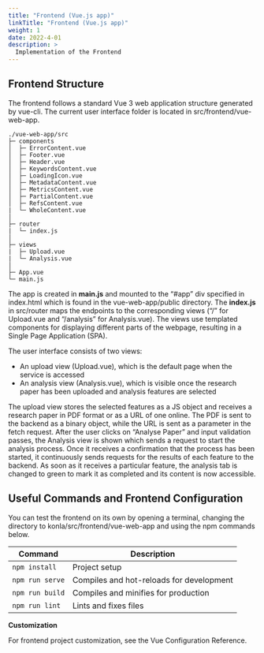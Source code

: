 ```yaml
---
title: "Frontend (Vue.js app)"
linkTitle: "Frontend (Vue.js app)"
weight: 1
date: 2022-4-01
description: >
  Implementation of the Frontend
---
```


## Frontend Structure
The frontend follows a standard Vue 3 web application structure generated by vue-cli. The current user interface folder is located in src/frontend/vue-web-app.
```
./vue-web-app/src
├─ components
│  ├─ ErrorContent.vue
│  ├─ Footer.vue
│  ├─ Header.vue
│  ├─ KeywordsContent.vue
│  ├─ LoadingIcon.vue
│  ├─ MetadataContent.vue
│  ├─ MetricsContent.vue
│  ├─ PartialContent.vue
│  ├─ RefsContent.vue
|  └─ WholeContent.vue
│
├─ router
|  └─ index.js
│
├─ views
|  ├─ Upload.vue
|  └─ Analysis.vue
│
├─ App.vue
└─ main.js
```

The app is created in **main.js** and mounted to the “#app” div specified in index.html which is found in the vue-web-app/public directory.
The **index.js** in src/router maps the endpoints to the corresponding views (“/” for Upload.vue and “/analysis” for Analysis.vue). The views use templated components for displaying different parts of the webpage, resulting in a Single Page Application (SPA).

The user interface consists of two views:
* An upload view (Upload.vue), which is the default page when the service is accessed
* An analysis view (Analysis.vue), which is visible once the research paper has been uploaded and analysis features are selected

The upload view stores the selected features as a JS object and receives a research paper in PDF format or as a URL of one online. The PDF is sent to the backend as a binary object, while the URL is sent as a parameter in the fetch request. After the user clicks on “Analyse Paper” and input validation passes, the Analysis view is shown which sends a request to start the analysis process. Once it receives a confirmation that the process has been started, it continuously sends requests for the results of each feature to the backend. As soon as it receives a particular feature, the analysis tab is changed to green to mark it as completed and its content is now accessible.

## Useful Commands and Frontend Configuration
You can test the frontend on its own by opening a terminal, changing the directory to konla/src/frontend/vue-web-app and using the npm commands below.

| Command       | Description                              |
|-------------  |------------------------------------------|
|`npm install`  |Project setup                             |
|`npm run serve`|Compiles and hot-reloads for development  |
|`npm run build`|Compiles and minifies for production      |
|`npm run lint` |Lints and fixes files                     |

**Customization**

For frontend project customization, see the Vue Configuration Reference.
